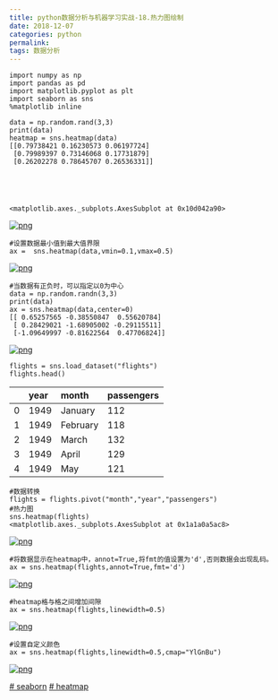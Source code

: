 ```yaml
---
title: python数据分析与机器学习实战-18.热力图绘制
date: 2018-12-07 
categories: python
permalink: 
tags: 数据分析 
---
```



```
import numpy as np
import pandas as pd
import matplotlib.pyplot as plt
import seaborn as sns
%matplotlib inline
```



```
data = np.random.rand(3,3)
print(data)
heatmap = sns.heatmap(data)
[[0.79738421 0.16230573 0.06197724]
 [0.79989397 0.73146068 0.17731879]
 [0.26202278 0.78645707 0.26536331]]





<matplotlib.axes._subplots.AxesSubplot at 0x10d042a90>
```

[![png](https://www.cishao.cn/2018/12/08/%E2%80%9Cpython%E6%95%B0%E6%8D%AE%E5%88%86%E6%9E%90%E4%B8%8E%E6%9C%BA%E5%99%A8%E5%AD%A6%E4%B9%A0%E5%AE%9E%E6%88%98-18-%E7%83%AD%E5%8A%9B%E5%9B%BE%E7%BB%98%E5%88%B6%E2%80%9D/output_1_2.png)](https://www.cishao.cn/2018/12/08/“python数据分析与机器学习实战-18-热力图绘制”/output_1_2.png)

```
#设置数据最小值到最大值界限
ax =  sns.heatmap(data,vmin=0.1,vmax=0.5)
```

[![png](https://www.cishao.cn/2018/12/08/%E2%80%9Cpython%E6%95%B0%E6%8D%AE%E5%88%86%E6%9E%90%E4%B8%8E%E6%9C%BA%E5%99%A8%E5%AD%A6%E4%B9%A0%E5%AE%9E%E6%88%98-18-%E7%83%AD%E5%8A%9B%E5%9B%BE%E7%BB%98%E5%88%B6%E2%80%9D/output_2_0.png)](https://www.cishao.cn/2018/12/08/“python数据分析与机器学习实战-18-热力图绘制”/output_2_0.png)

```
#当数据有正负时，可以指定以0为中心
data = np.random.randn(3,3)
print(data)
ax = sns.heatmap(data,center=0)
[[ 0.65257565 -0.38550847  0.55620784]
 [ 0.28429021 -1.68905002 -0.29115511]
 [-1.09649997 -0.81622564  0.47706824]]
```

[![png](https://www.cishao.cn/2018/12/08/%E2%80%9Cpython%E6%95%B0%E6%8D%AE%E5%88%86%E6%9E%90%E4%B8%8E%E6%9C%BA%E5%99%A8%E5%AD%A6%E4%B9%A0%E5%AE%9E%E6%88%98-18-%E7%83%AD%E5%8A%9B%E5%9B%BE%E7%BB%98%E5%88%B6%E2%80%9D/output_3_1.png)](https://www.cishao.cn/2018/12/08/“python数据分析与机器学习实战-18-热力图绘制”/output_3_1.png)

```
flights = sns.load_dataset("flights")
flights.head()
```













































|      | year | month    | passengers |
| :--- | :--- | :------- | :--------- |
| 0    | 1949 | January  | 112        |
| 1    | 1949 | February | 118        |
| 2    | 1949 | March    | 132        |
| 3    | 1949 | April    | 129        |
| 4    | 1949 | May      | 121        |



```
#数据转换
flights = flights.pivot("month","year","passengers")
#热力图
sns.heatmap(flights)
<matplotlib.axes._subplots.AxesSubplot at 0x1a1a0a5ac8>
```

[![png](https://www.cishao.cn/2018/12/08/%E2%80%9Cpython%E6%95%B0%E6%8D%AE%E5%88%86%E6%9E%90%E4%B8%8E%E6%9C%BA%E5%99%A8%E5%AD%A6%E4%B9%A0%E5%AE%9E%E6%88%98-18-%E7%83%AD%E5%8A%9B%E5%9B%BE%E7%BB%98%E5%88%B6%E2%80%9D/output_5_1.png)](https://www.cishao.cn/2018/12/08/“python数据分析与机器学习实战-18-热力图绘制”/output_5_1.png)

```
#将数据显示在heatmap中，annot=True,将fmt的值设置为'd',否则数据会出现乱码。
ax = sns.heatmap(flights,annot=True,fmt='d')
```

[![png](https://www.cishao.cn/2018/12/08/%E2%80%9Cpython%E6%95%B0%E6%8D%AE%E5%88%86%E6%9E%90%E4%B8%8E%E6%9C%BA%E5%99%A8%E5%AD%A6%E4%B9%A0%E5%AE%9E%E6%88%98-18-%E7%83%AD%E5%8A%9B%E5%9B%BE%E7%BB%98%E5%88%B6%E2%80%9D/output_6_0.png)](https://www.cishao.cn/2018/12/08/“python数据分析与机器学习实战-18-热力图绘制”/output_6_0.png)

```
#heatmap格与格之间增加间隙
ax = sns.heatmap(flights,linewidth=0.5)
```

[![png](https://www.cishao.cn/2018/12/08/%E2%80%9Cpython%E6%95%B0%E6%8D%AE%E5%88%86%E6%9E%90%E4%B8%8E%E6%9C%BA%E5%99%A8%E5%AD%A6%E4%B9%A0%E5%AE%9E%E6%88%98-18-%E7%83%AD%E5%8A%9B%E5%9B%BE%E7%BB%98%E5%88%B6%E2%80%9D/output_7_0.png)](https://www.cishao.cn/2018/12/08/“python数据分析与机器学习实战-18-热力图绘制”/output_7_0.png)

```
#设置自定义颜色
ax = sns.heatmap(flights,linewidth=0.5,cmap="YlGnBu")
```

[![png](https://www.cishao.cn/2018/12/08/%E2%80%9Cpython%E6%95%B0%E6%8D%AE%E5%88%86%E6%9E%90%E4%B8%8E%E6%9C%BA%E5%99%A8%E5%AD%A6%E4%B9%A0%E5%AE%9E%E6%88%98-18-%E7%83%AD%E5%8A%9B%E5%9B%BE%E7%BB%98%E5%88%B6%E2%80%9D/output_8_0.png)](https://www.cishao.cn/2018/12/08/“python数据分析与机器学习实战-18-热力图绘制”/output_8_0.png)

[# seaborn](https://www.cishao.cn/tags/seaborn/) [# heatmap](https://www.cishao.cn/tags/heatmap/)
